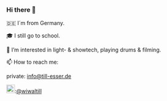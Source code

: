 ### Hi there 👋

🇩🇪 I´m from Germany.

🎓 I still go to school.

👀 I’m interested in light- & showtech, playing drums & filming.

📫 How to reach me:

private: info@till-esser.de

<img src="https://www.uni-giessen.de/fbz/fb04/institute/geschichte/fachjournalistik/bilder/Logos/instagram-logo/download" width="22px"/>:<a href="https://instagram.com/wiwaltill">@wiwaltill </a>

<!--
**Wiwaltill/Wiwaltill** is a ✨ _special_ ✨ repository because its `README.md` (this file) appears on your GitHub profile.

Here are some ideas to get you started:

- 🔭 I’m currently working on ...
- 🌱 I’m currently learning ...
- 👯 I’m looking to collaborate on ...
- 🤔 I’m looking for help with ...
- 💬 Ask me about ...
- 📫 How to reach me: ...
- 😄 Pronouns: ...
- ⚡ Fun fact: ...
-->
